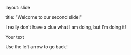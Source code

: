layout: slide

title: "Welcome to our second slide!"

I really don't have a clue what I am doing, but I'm doing it!

Your text

Use the left arrow to go back!
